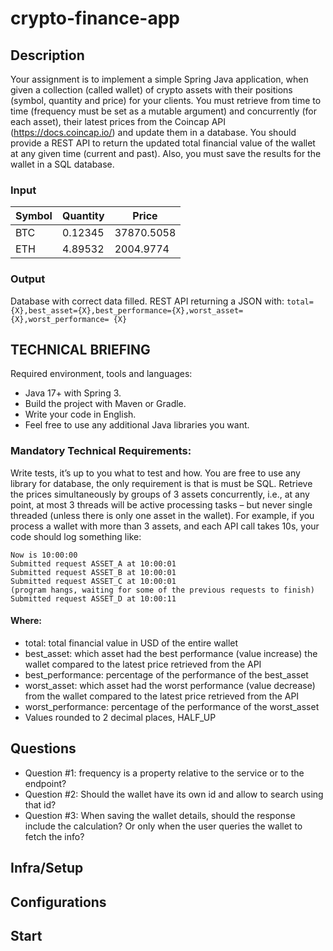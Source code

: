 # crypto-finance-app

## Description
Your assignment is to implement a simple Spring Java application, when given a collection (called wallet) of crypto assets with their positions (symbol, quantity and price) for your clients.
You must retrieve from time to time (frequency must be set as a mutable argument) and concurrently (for each asset), their latest prices from the Coincap API (https://docs.coincap.io/) and update them in a database.
You should provide a REST API to return the updated total financial value of the wallet at any given time (current and past). 
Also, you must save the results for the wallet in a SQL database.

### Input
| Symbol | Quantity | Price       |
|--------|----------|-------------|
| BTC    | 0.12345  | 37870.5058  |
| ETH    | 4.89532  | 2004.9774   |

### Output
Database with correct data filled.
REST API returning a JSON with:
```total={X},best_asset={X},best_performance={X},worst_asset={X},worst_performance= {X}```

## TECHNICAL BRIEFING

Required environment, tools and languages:
- Java 17+ with Spring 3.
- Build the project with Maven or Gradle.
- Write your code in English.
- Feel free to use any additional Java libraries you want.

### Mandatory Technical Requirements:
Write tests, it’s up to you what to test and how.
You are free to use any library for database, the only requirement is that is must be SQL.
Retrieve the prices simultaneously by groups of 3 assets concurrently, i.e., at any  point, at most 3 threads will be active processing tasks – but never single threaded (unless there is only one asset in the wallet). For example, if you process a wallet with more than 3 assets, and each API call takes 10s, your code should log something like:
```
Now is 10:00:00
Submitted request ASSET_A at 10:00:01
Submitted request ASSET_B at 10:00:01
Submitted request ASSET_C at 10:00:01
(program hangs, waiting for some of the previous requests to finish)
Submitted request ASSET_D at 10:00:11
```

#### Where:
- total: total financial value in USD of the entire wallet
- best_asset: which asset had the best performance (value increase) the wallet compared to the latest price retrieved from the API
- best_performance: percentage of the performance of the best_asset
- worst_asset: which asset had the worst performance (value decrease) from the wallet compared to the latest price retrieved from the API
- worst_performance: percentage of the performance of the worst_asset
- Values rounded to 2 decimal places, HALF_UP

## Questions

- Question #1: frequency is a property relative to the service or to the endpoint?
- Question #2: Should the wallet have its own id and allow to search using that id?
- Question #3: When saving the wallet details, should the response include the calculation? Or only when the user queries the wallet to fetch the info?

## Infra/Setup

## Configurations

## Start
